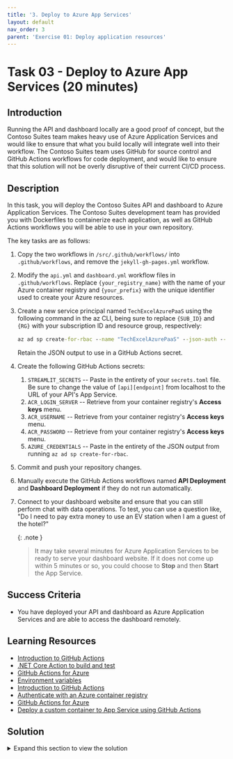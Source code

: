 ```yaml
---
title: '3. Deploy to Azure App Services'
layout: default
nav_order: 3
parent: 'Exercise 01: Deploy application resources'
---
```


# Task 03 - Deploy to Azure App Services (20 minutes)

## Introduction

Running the API and dashboard locally are a good proof of concept, but the Contoso Suites team makes heavy use of Azure Application Services and would like to ensure that what you build locally will integrate well into their workflow. The Contoso Suites team uses GitHub for source control and GitHub Actions workflows for code deployment, and would like to ensure that this solution will not be overly disruptive of their current CI/CD process.

## Description

In this task, you will deploy the Contoso Suites API and dashboard to Azure Application Services. The Contoso Suites development team has provided you with Dockerfiles to containerize each application, as well as GitHub Actions workflows you will be able to use in your own repository.

The key tasks are as follows:

1. Copy the two workflows in `/src/.github/workflows/` into `.github/workflows`, and remove the `jekyll-gh-pages.yml` workflow.
2. Modify the `api.yml` and `dashboard.yml` workflow files in `.github/workflows`. Replace `{your_registry_name}` with the name of your Azure container registry and `{your_prefix}` with the unique identifier used to create your Azure resources.
3. Create a new service principal named `TechExcelAzurePaaS` using the following command in the az CLI, being sure to replace `{SUB_ID}` and `{RG}` with your subscription ID and resource group, respectively:

    ```cmd
    az ad sp create-for-rbac --name "TechExcelAzurePaaS" --json-auth --role contributor --scopes /subscriptions/{SUB_ID}/resourceGroups/{RG}
    ```

    Retain the JSON output to use in a GitHub Actions secret.
4. Create the following GitHub Actions secrets:
   1. `STREAMLIT_SECRETS` -- Paste in the entirety of your `secrets.toml` file. Be sure to change the value of `[api][endpoint]` from localhost to the URL of your API's App Service.
   2. `ACR_LOGIN_SERVER` -- Retrieve from your container registry's **Access keys** menu.
   3. `ACR_USERNAME` -- Retrieve from your container registry's **Access keys** menu.
   4. `ACR_PASSWORD` -- Retrieve from your container registry's **Access keys** menu.
   5. `AZURE_CREDENTIALS` -- Paste in the entirety of the JSON output from running `az ad sp create-for-rbac`.
5. Commit and push your repository changes.
6. Manually execute the GitHub Actions workflows named **API Deployment** and **Dashboard Deployment** if they do not run automatically.
7. Connect to your dashboard website and ensure that you can still perform chat with data operations. To test, you can use a question like, "Do I need to pay extra money to use an EV station when I am a guest of the hotel?"

    {: .note }
    > It may take several minutes for Azure Application Services to be ready to serve your dashboard website. If it does not come up within 5 minutes or so, you could choose to **Stop** and then **Start** the App Service.

## Success Criteria

- You have deployed your API and dashboard as Azure Application Services and are able to access the dashboard remotely.

## Learning Resources

- [Introduction to GitHub Actions](https://docs.github.com/en/free-pro-team@latest/actions/learn-github-actions/introduction-to-github-actions)
- [.NET Core Action to build and test](https://github.com/actions/starter-workflows/blob/dacfd0a22a5a696b74a41f0b49c98ff41ef88427/ci/dotnet-core.yml)
- [GitHub Actions for Azure](https://github.com/Azure/actions)
- [Environment variables](https://docs.github.com/en/free-pro-team@latest/actions/reference/workflow-syntax-for-github-actions#env)
- [Introduction to GitHub Actions](https://docs.github.com/en/free-pro-team@latest/actions/learn-github-actions/introduction-to-github-actions)
- [Authenticate with an Azure container registry](https://docs.microsoft.com/azure/container-registry/container-registry-authentication#admin-account)
- [GitHub Actions for Azure](https://github.com/Azure/actions)
- [Deploy a custom container to App Service using GitHub Actions](https://docs.microsoft.com/azure/app-service/deploy-container-github-action?tabs=service-principal#tabpanel_CeZOj-G++Q-3_service-principal)

## Solution

<details markdown="block">
<summary>Expand this section to view the solution</summary>

- In [the Azure portal](https://portal.azure.com), navigate to the resource group you have created and select the **Container registry** in the resource group.
- Navigate to the **Access keys** in the **Settings** menu and make note of your **Login server**, **Username**, and **password**. You will need these for GitHub Actions secrets. Also make note of the **Registry name** in order to modify the GitHub Actions workflows.
- After copying `api.yml` and `dashboard.yml` into the `.github/workflows` folder, replace any instances of `{your_registry_name}` with the registry name you copied in the prior step. Replace any instances of `{your_prefix}` with the unique identifier for your account. This is a 13-character string and is the first 13 characters of each Azure resource in your resource group.
- Create a new service principal named `TechExcelAzurePaaS` using the following command in the az CLI, being sure to replace `{YOUR SUBSCRIPTION ID}` and `{YOUR RESOURCE GROUP}` with the appropriate values:

  ```cmd
  az ad sp create-for-rbac --name "TechExcelAzurePaaS" --json-auth --role contributor --scopes /subscriptions/{YOUR SUBSCRIPTION ID}/resourceGroups/{YOUR   RESOURCE GROUP}
  ```

    Retain the JSON output to use in a GitHub Actions secret.
- To create a GitHub Actions secret, navigate to your forked GitHub repository and select the **Settings** menu. From there, navigate to **Secrets and variables** and select the **Actions** menu. You can then create new repository secrets.

    ![Add a new GitHub Actions repository-level secret.](../../media/Solution/0103_Secrets.png)

    You will need to create a total of five such secrets:

    1. `STREAMLIT_SECRETS` -- Paste in the entirety of your `secrets.toml` file.
    2. `ACR_LOGIN_SERVER` -- Retrieve from your container registry's **Access keys** menu.
    3. `ACR_USERNAME` -- Retrieve from your container registry's **Access keys** menu.
    4. `ACR_PASSWORD` -- Retrieve from your container registry's **Access keys** menu.
    5. `AZURE_CREDENTIALS` -- Paste in the entirety of the JSON output from running `az ad sp create-for-rbac`.

- After committing and pushing your changes to the forked GitHub repository, navigate to the **Actions** menu. You will see two workflows, API Deployment and Dashboard Deployment. Select each in turn and select the **Run workflow** dropdown and choose **Run workflow** against your **main** branch.

    ![Run the API Deployment GitHub Actions workflow.](../../media/Solution/0103_Workflow.png)

    Each deployment may take several minutes to complete.
- To find the URL of your dashboard, navigate to your resource group in [the Azure portal](https://portal.azure.com). Then, select the **App service** whose name ends with **-dash**. You can obtain the URL from the **Default domain** entry in the Essentials section.

    ![Retrieve the URL to the deployed dashboard.](../../media/Solution/0103_DashboardURL.png)

</details>
